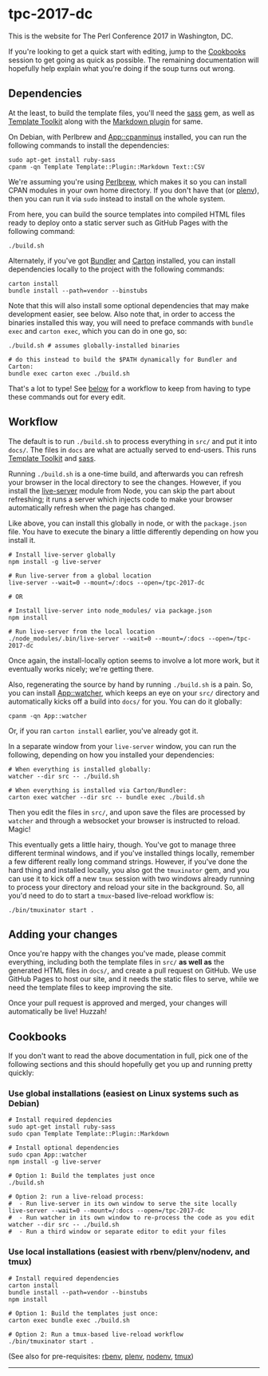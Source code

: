 # tpc-2017-dc

This is the website for The Perl Conference 2017 in Washington, DC.

If you're looking to get a quick start with editing, jump to the
[Cookbooks](#cookbooks) session to get going as quick as possible. The
remaining documentation will hopefully help explain what you're doing if the
soup turns out wrong.

## Dependencies

At the least, to build the template files, you'll need the [sass][sass] gem,
as well as [Template Toolkit][tt] along with the [Markdown plugin][md] for
same.

On Debian, with Perlbrew and [App::cpanminus][cpanm] installed, you can run
the following commands to install the dependencies:

    sudo apt-get install ruby-sass
    cpanm -qn Template Template::Plugin::Markdown Text::CSV

We're assuming you're using [Perlbrew][pb], which makes it so you can install
CPAN modules in your own home directory. If you don't have that (or
[plenv][]), then you can run it via `sudo` instead to install on the whole
system.

From here, you can build the source templates into compiled HTML files ready
to deploy onto a static server such as GitHub Pages with the following
command:

    ./build.sh

Alternately, if you've got [Bundler][bundler] and [Carton][carton] installed,
you can install dependencies locally to the project with the following
commands:

    carton install
    bundle install --path=vendor --binstubs

Note that this will also install some optional dependencies that may make
development easier, see below. Also note that, in order to access the binaries
installed this way, you will need to preface commands with `bundle exec` and
`carton exec`, which you can do in one go, so:

    ./build.sh # assumes globally-installed binaries

    # do this instead to build the $PATH dynamically for Bundler and Carton:
    bundle exec carton exec ./build.sh

That's a lot to type! See [below](#workflow) for a workflow to keep from
having to type these commands out for every edit.

## Workflow

The default is to run `./build.sh` to process everything in `src/` and put it
into `docs/`. The files in `docs` are what are actually served to end-users.
This runs [Template Toolkit][tt] and [sass][sass].

Running `./build.sh` is a one-time build, and afterwards you can refresh your
browser in the local directory to see the changes. However, if you install the
[live-server][ls] module from Node, you can skip the part about refreshing; it
runs a server which injects code to make your browser automatically refresh
when the page has changed.

Like above, you can install this globally in node, or with the `package.json`
file. You have to execute the binary a little differently depending on how you
install it.

    # Install live-server globally
    npm install -g live-server

    # Run live-server from a global location
    live-server --wait=0 --mount=/:docs --open=/tpc-2017-dc

    # OR

    # Install live-server into node_modules/ via package.json
    npm install

    # Run live-server from the local location
    ./node_modules/.bin/live-server --wait=0 --mount=/:docs --open=/tpc-2017-dc

Once again, the install-locally option seems to involve a lot more work, but
it eventually works nicely; we're getting there.

Also, regenerating the source by hand by running `./build.sh` is a pain. So,
you can install [App::watcher][aw], which keeps an eye on your `src/`
directory and automatically kicks off a build into `docs/` for you. You can
do it globally:

    cpanm -qn App::watcher

Or, if you ran `carton install` earlier, you've already got it.

In a separate window from your `live-server` window, you can run the
following, depending on how you installed your dependencies:

    # When everything is installed globally:
    watcher --dir src -- ./build.sh

    # When everything is installed via Carton/Bundler:
    carton exec watcher --dir src -- bundle exec ./build.sh

Then you edit the files in `src/`, and upon save the files are processed by
`watcher` and through a websocket your browser is instructed to reload. Magic!

This eventually gets a little hairy, though. You've got to manage three
different terminal windows, and if you've installed things locally, remember a
few different really long command strings. However, if you've done the hard
thing and installed locally, you also got the `tmuxinator` gem, and you can
use it to kick off a new `tmux` session with two windows already running to
process your directory and reload your site in the background. So, all you'd
need to do to start a `tmux`-based live-reload workflow is:

    ./bin/tmuxinator start .

## Adding your changes

Once you're happy with the changes you've made, please commit everything,
including both the template files in `src/` **as well as** the generated HTML
files in `docs/`, and create a pull request on GitHub. We use GitHub Pages to
host our site, and it needs the static files to serve, while we need the
template files to keep improving the site.

Once your pull request is approved and merged, your changes will automatically
be live! Huzzah!

## Cookbooks

If you don't want to read the above documentation in full, pick one of the
following sections and this should hopefully get you up and running pretty
quickly:

### Use global installations (easiest on Linux systems such as Debian)

    # Install required depdencies
    sudo apt-get install ruby-sass
    sudo cpan Template Template::Plugin::Markdown

    # Install optional dependencies
    sudo cpan App::watcher
    npm install -g live-server

    # Option 1: Build the templates just once
    ./build.sh

    # Option 2: run a live-reload process:
    #  - Run live-server in its own window to serve the site locally
    live-server --wait=0 --mount=/:docs --open=/tpc-2017-dc
    #  - Run watcher in its own window to re-process the code as you edit
    watcher --dir src -- ./build.sh
    #  - Run a third window or separate editor to edit your files

### Use local installations (easiest with rbenv/plenv/nodenv, and tmux)

    # Install required dependencies
    carton install
    bundle install --path=vendor --binstubs
    npm install

    # Option 1: Build the templates just once:
    carton exec bundle exec ./build.sh

    # Option 2: Run a tmux-based live-reload workflow
    ./bin/tmuxinator start .

(See also for pre-requisites: [rbenv][], [plenv][], [nodenv][], [tmux][])

-----

[sass]:    https://rubygems.org/gems/sass/versions/3.4.22
[tt]:      http://www.template-toolkit.org/
[md]:      https://metacpan.org/pod/Template::Plugin::Markdown
[cpanm]:   https://metacpan.org/pod/App::cpanminus
[pb]:      https://perlbrew.pl/
[bundler]: http://bundler.io/
[carton]:  https://metacpan.org/pod/Carton
[ls]:      http://tapiov.net/live-server/
[aw]:      https://metacpan.org/pod/App::watcher

[rbenv]:  https://github.com/rbenv/rbenv
[plenv]:  https://github.com/tokuhirom/plenv
[nodenv]: https://github.com/nodenv/nodenv
[tmux]:   https://tmux.github.io/
